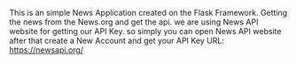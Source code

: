 This is an simple News Application created on the Flask Framework.
Getting the news from the News.org and get the api.
we are using News API website for getting our API Key. so simply you can open News API website after that create a New Account and get your API Key
URL: https://newsapi.org/
